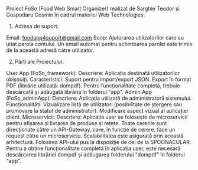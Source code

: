 Proiect FoSo (Food Web Smart Organizer) realizat de Sarghie Teodor și Gospodaru Cosmin în cadrul materiei Web Technologies.

1. Adresa de suport:

Email: foodapp4suport@gmail.com
Scop: Ajutorarea utilizatorilor care au uitat parola contului. Un email automat pentru schimbarea parolei este trimis de la această adresă către utilizator.

2. Părți ale Proiectului:

User App (FoSo_framework):
Descriere: Aplicația destinată utilizatorilor obișnuiți.
Caracteristici:
Suport pentru import/export JSON.
Export în format PDF (librărie utilizată: dompdf). Pentru funcționalitate completă, trebuie descărcată și adăugată librăria în folderul "app".
Admin App (FoSo_adminApp):
Descriere: Aplicația utilizată de administratorii sistemului.
Funcționalități:
Vizualizare listă de utilizatori (posibilitate de ștergere sau promovare la statut de administrator).
Modificare aspect vizual al aplicației client.
Microservicii:
Descriere: Aplicația user se folosește de microservicii pentru afișarea și livrarea de produse și rețete. Toate cererile sunt direcționate către un API-Gateway, care, în funcție de cerere, face un request către un microserviciu. Scalabilitatea este asigurată prin această arhitectură.
Folosirea API-ului pus la dispoziție de cei de la SPOONACULAR.
Pentru a obține funcționalitate completă în aplicația user, este necesară descărcarea librăriei dompdf și adăugarea folderului "dompdf" în folderul "app".
